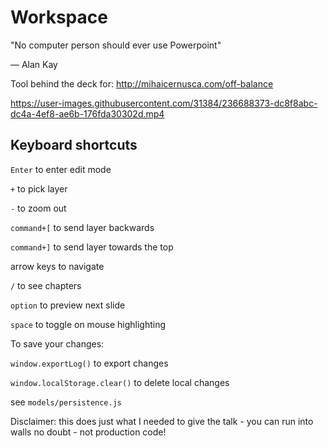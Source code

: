 # Workspace

"No computer person should ever use Powerpoint" 

— Alan Kay

Tool behind the deck for: http://mihaicernusca.com/off-balance

https://user-images.githubusercontent.com/31384/236688373-dc8f8abc-dc4a-4ef8-ae6b-176fda30302d.mp4


## Keyboard shortcuts

`Enter` to enter edit mode

`+` to pick layer

`-` to zoom out

`command+[` to send layer backwards

`command+]` to send layer towards the top

arrow keys to navigate

`/` to see chapters

`option` to preview next slide

`space` to toggle on mouse highlighting


To save your changes: 

`window.exportLog()` to export changes

`window.localStorage.clear()` to delete local changes

see `models/persistence.js`


Disclaimer: this does just what I needed to give the talk - you can run into walls no doubt - not production code!

